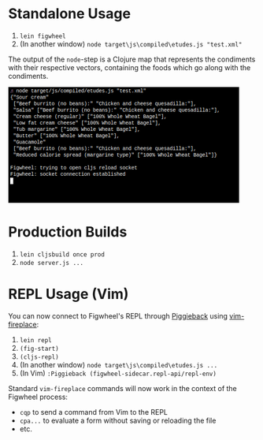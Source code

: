 # Standalone Usage

1. `lein figwheel`
2. (In another window) `node target\js\compiled\etudes.js "test.xml"`

The output of the `node`-step is a Clojure map that represents the condiments
with their respective vectors, containing the foods which go along with the
condiments.

![image](/etudes-4-1/images/image.png)


# Production Builds

1. `lein cljsbuild once prod`
2. `node server.js ...`


# REPL Usage (Vim)

You can now connect to Figwheel's REPL through
[Piggieback](https://github.com/cemerick/piggieback) using
[vim-fireplace](https://github.com/tpope/vim-fireplace):

1. `lein repl`
2. `(fig-start)`
3. `(cljs-repl)`
4. (In another window) `node target\js\compiled\etudes.js ...`
5. (In Vim) `:Piggieback (figwheel-sidecar.repl-api/repl-env)`

Standard `vim-fireplace` commands will now work in the context of the Figwheel
process:

- `cqp` to send a command from Vim to the REPL
- `cpa...` to evaluate a form without saving or reloading the file
- etc.
